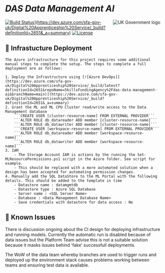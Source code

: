 # _DAS Data Management AI_

<img src="https://avatars.githubusercontent.com/u/9841374?s=200&v=4" align="right" alt="UK Government logo">

[![Build Status](https://dev.azure.com/sfa-gov-uk/Digital%20Apprenticeship%20Service/_apis/build/status/das-data-management-ai?repoName=SkillsFundingAgency%2Fdas-data-management-ai&branchName=main)](https://dev.azure.com/sfa-gov-uk/Digital%20Apprenticeship%20Service/_build/latest?definitionId=2651&repoName=SkillsFundingAgency%2Fdas-data-management-ai&branchName=main)](https://dev.azure.com/sfa-gov-uk/Digital%20Apprenticeship%20Service/_build?definitionId=2651&_a=summary)
[![License](https://img.shields.io/badge/license-MIT-lightgrey.svg?longCache=true&style=flat-square)](https://en.wikipedia.org/wiki/MIT_License)


## 🚀 Infrastucture Deployment 

```
The Azure infrastructure for this project requires some additional manual steps to complete the setup. The steps to complete a full deployment are as follows:

1. Deploy the Infrastructure using [![Azure DevOps]](https://dev.azure.com/sfa-gov-uk/Digital%20Apprenticeship%20Service/_build/latest?definitionId=2651&repoName=SkillsFundingAgency%2Fdas-data-management-ai&branchName=main)](https://dev.azure.com/sfa-gov-uk/Digital%20Apprenticeship%20Service/_build?definitionId=2651&_a=summary)
2. Grant the ML and ML CPU Cluster read/write access to the Data Management database
    ```CREATE USER [cluster-resource-name] FROM EXTERNAL PROVIDER```
    ```ALTER ROLE db_datareader ADD member [cluster-resource-name]```
    ```ALTER ROLE db_datawriter ADD member [cluster-resource-name]```
    ```CREATE USER [workspace-resource-name] FROM EXTERNAL PROVIDER```
    ```ALTER ROLE db_datareader ADD member [workspace-resource-name]```
    ```ALTER ROLE db_datawriter ADD member [workspace-resource-name]```
3. IAM
    - The Storage Account IAM is actions by the running the Set-MLResourcePermissions.ps1 script in the Azure folder. See script for example.
    - This should be replaced with a more automated solution when a design has been accepted for automating permission changes.
4. Manually add the SQL DataStore to the ML Portal with the following details. This should be added to the template in time
    - Datastore name : datamgmtdb
    - Datastore type : Azure SQL Database
    - Server name : <SQL Server Name>
    - Database : <Data Management Database Name>
    - Save credentials with datastore for data access : No
```

## 🐛 Known Issues

There is discussion ongoing about the CI design for deploying infrastructure and running models. Currently the automatic run is disabled because of data issues but the Platform Team advise this is not a suitable solution because it masks issues behind 'fake' successfull deployments. 

The WoW of the data team whereby branches are used to trigger runs and deployed up the environment stack causes problems working between teams and ensuring test data is available. 

```